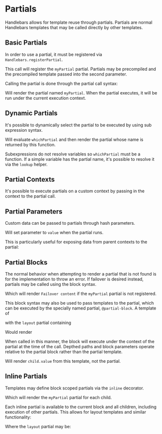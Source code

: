 # Partials

Handlebars allows for template reuse through partials. Partials are normal Handlebars templates that may be called
directly by other templates.

## Basic Partials

In order to use a partial, it must be registered via `Handlebars.registerPartial`.

<ExamplePart examplePage="/examples/partials/basic.md" show="preparationScript"/>

This call will register the `myPartial` partial. Partials may be precompiled and the precompiled template passed into
the second parameter.

Calling the partial is done through the partial call syntax:

<ExamplePart examplePage="/examples/partials/basic.md" show="template"/>

Will render the partial named `myPartial`. When the partial executes, it will be run under the current execution
context.

## Dynamic Partials

It's possible to dynamically select the partial to be executed by using sub expression syntax.

<ExamplePart examplePage="/examples/partials/dynamic.md" show="template"/>

Will evaluate `whichPartial` and then render the partial whose name is returned by this function.

Subexpressions do not resolve variables so `whichPartial` must be a function. If a simple variable has the partial name,
it's possible to resolve it via the `lookup` helper.

<ExamplePart examplePage="/examples/partials/variable.md" show="template"/>

## Partial Contexts

It's possible to execute partials on a custom context by passing in the context to the partial call.

<ExamplePart examplePage="/examples/partials/other-context.md" show="template"/>

## Partial Parameters

Custom data can be passed to partials through hash parameters.

<ExamplePart examplePage="/examples/partials/parameters.md" show="template"/>

Will set parameter to `value` when the partial runs.

This is particularly useful for exposing data from parent contexts to the partial:

<ExamplePart examplePage="/examples/partials/parent-context.md" show="template"/>

## Partial Blocks

The normal behavior when attempting to render a partial that is not found is for the implementation to throw an error.
If failover is desired instead, partials may be called using the block syntax.

<ExamplePart examplePage="/examples/partials/failover.md" show="template"/>

Which will render `Failover content` if the `myPartial` partial is not registered.

This block syntax may also be used to pass templates to the partial, which can be executed by the specially named
partial, `@partial-block`. A template of

<ExamplePart examplePage="/examples/partials/partial-block.md" show="template"/>

with the `layout` partial containing

<ExamplePart examplePage="/examples/partials/partial-block.md" show="partial" name="layout"/>

Would render

<ExamplePart examplePage="/examples/partials/partial-block.md" show="output"/>

When called in this manner, the block will execute under the context of the partial at the time of the call. Depthed
paths and block parameters operate relative to the partial block rather than the partial template.

<ExamplePart examplePage="/examples/partials/partial-block-parameters.md" show="template"/>

Will render `child.value` from this template, not the partial.

## Inline Partials

Templates may define block scoped partials via the `inline` decorator.

<ExamplePart examplePage="/examples/partials/inline.md" show="template"/>

Which will render the `myPartial` partial for each child.

Each inline partial is available to the current block and all children, including execution of other partials. This
allows for layout templates and similar functionality:

<ExamplePart examplePage="/examples/partials/inline-blocks.md" show="template"/>

Where the `layout` partial may be:

<ExamplePart examplePage="/examples/partials/inline-blocks.md" show="partial" name="layout"/>
